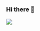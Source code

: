 ### Hi there 👋
<img src="{https://img.shields.io/badge/Python-FFD43B?style=for-the-badge&logo=python&logoColor=black}" />
